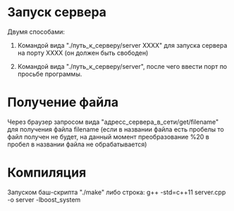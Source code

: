 # Запуск сервера

Двумя способами:

1) Командой вида "./путь_к_серверу/server XXXX" для запуска сервера на порту XXXX (он должен быть свободен)

2) Командой вида "./путь_к_серверу/server", после чего ввести порт по просьбе программы. 

# Получение файла

Через браузер запросом вида "адресс_сервера_в_сети/get/filename" для получения файла filename (если в названии файла есть пробелы то файл получен не будет, на данный момент преобразование %20 в пробел в названии файла не обрабатывается)

# Компиляция

Запуском баш-скрипта "./make" либо строка:
g++ -std=c++11 server.cpp -o server -lboost_system